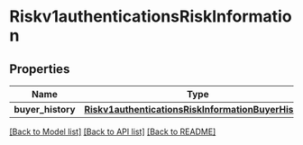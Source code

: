 # Riskv1authenticationsRiskInformation

## Properties
Name | Type | Description | Notes
------------ | ------------- | ------------- | -------------
**buyer_history** | [**Riskv1authenticationsRiskInformationBuyerHistory**](Riskv1authenticationsRiskInformationBuyerHistory.md) |  | [optional] 

[[Back to Model list]](../README.md#documentation-for-models) [[Back to API list]](../README.md#documentation-for-api-endpoints) [[Back to README]](../README.md)


